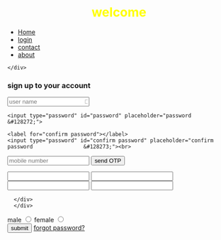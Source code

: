 <!DOCTYPE html>

<html>
<head>
  <meta http-equiv="CONTENT-TYPE" content="text/html; charset=UTF-8">
  <title>Login page</title>
  <style>
  h1{
    text-align:center;
    color:yellow;
    display:block;
    
  }
  body{
    background-image:url('https://i.pinimg.com/736x/1a/2e/17/1a2e17461726554b3c0e699eac87f13d.jpg');
    background-size:cover;
 background-repeat:no-repeat;
    
  }
nav{
  display:flex;
  font-size:1px;
  border:1px solid  #FFFFFF;
  background-color:light blue;
  background:transparent;
  backdrop-filter:blur(1px);
  margin-top:0px;
  
}
nav li{
  display:inline-block;
  margin:0px 10px;
  carser:pointer;   
  }
 ul{ 
   display:;
 }
nav a{
  text-decoration:none;
  color:white;
  font-size:15px;
  
}
nav a:hover{
  color:white;}
.menu-line{
  height:2px;
  width:20px;
  background-color:black;
  margin-bottom:3px;
  margin-top:2px;
  
}
.menu{
    cursor:pointer;
  display:block;
  position:absolute;
  right:20%;
  left:90%;
  
  
}
 .login{
   margin-left:2%;
   margin-right:10px;
   margin-top:40px;
   padding:0px 0px 10px 80px;
   background:transparent;
  backdrop-filter:blur(10px);
   border:1px solid green;
   border-radius:30px;
   
 }
.new input{
   border-radius:10px;
   margin-bottom:5px;
   border:1px solid gray;  
 }
.hi input{
  width:30px;
  height:30px;
  outline:none;
  font-size:20px;
  border:1px solid green;
  
}
  
 button{
   color:blue;
   background-color:#48D1CC;
   border:1px solid gray;
   
 } 
 .box1 i{
   width:10px;
   height:30px;
  
 }
  .box1 input:hover{
    border:5px solid blue;}
  </style>
</head>
<body >
  <h1>
    welcome
  </h1>
  <nav>
    <ul>
    <li><a href="">Home</a></li>
     <li><a href="">login</a></li>
     <li><a href=""> contact </a></li>
     <li><a href="">about</a></li>
    </ul> 
    <div class="menu">
      <div class="menu-line"></div>
      <div class="menu-line"></div>
      <div class="menu-line"></div>
      <div class="menu-line"></div>
      
    </div>
  </nav>
  <form class="login">
 
  <h3>sign up to your account </h3>
    <div class="new">
      <div class="box1"> <label for="name"></label>
    <input type="text" id="name" placeholder="user name                             &#128100;" >
      <i class=""></i></div>
      <div class="box2"> 
        <label for="password"></label>
      
    <input type="password" id="password" placeholder="password                               &#128272;">
      
    <label for="confirm password"></label>
    <input type="password" id="confirm password" placeholder="confirm password                &#128273;"><br>
   <label for="mobile number"></label>
    <input type="number" id="mobile number" placeholder="mobile number                     &#128222;" maxlength="10px">
      <button type="send">send OTP</button>
      <div class="hi">
        <label for="otp">
    <input type="text" id="otp" maxlength="1px">
     <input type="text" id="otp"  maxlength="1px">
     <input type="text" id="otp"  maxlength="1px">
      <input type="text" id="otp"  maxlength="1px"> </label>
        
      </div>
      </div>  
  <label for="male">male</label>
  <input type="radio" id="male" name="gender">
  <label for="female">female</label>
  <input type="radio" id="female" name="gender"><br>
      <button type="submit">submit</button>
      <a href="">forgot password?</a>
    
    
    
  </form>
</body>
</html>

